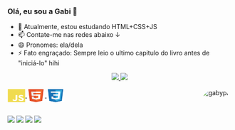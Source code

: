 ### Olá, eu sou a Gabi 👋

- 💬 Atualmente, estou estudando HTML+CSS+JS
- 📫 Contate-me nas redes abaixo ↓
- 😄 Pronomes: ela/dela
- ⚡ Fato engraçado: Sempre leio o ultimo capitulo do livro antes de "iniciá-lo" hihi

<div align="center">
  <a href="https://github.com/Anagabys">
  <img height="180em" src="https://github-readme-stats.vercel.app/api?username=Anagabys&show_icons=true&theme=bear&include_all_commits=true&count_private=true"/>
  <img height="180em" src="https://github-readme-stats.vercel.app/api/top-langs/?username=Anagabys&layout=compact&langs_count=7&theme=bear"/>
</div>
  
  <div style="display: inline_block"><br>
  <img align="center" alt="Rafa-Js" height="30" width="40" src="https://raw.githubusercontent.com/devicons/devicon/master/icons/javascript/javascript-plain.svg">
  <img align="center" alt="Rafa-HTML" height="30" width="40" src="https://raw.githubusercontent.com/devicons/devicon/master/icons/html5/html5-original.svg">
  <img align="center" alt="Rafa-CSS" height="30" width="40" src="https://raw.githubusercontent.com/devicons/devicon/master/icons/css3/css3-original.svg">
  <!--<img align="center" alt="Rafa-React" height="30" width="40" src="https://raw.githubusercontent.com/devicons/devicon/master/icons/react/react-original.svg">-->
  <img align="right" alt="gabypic" height="190" style="border-radius:90px;"      src="https://media.discordapp.net/attachments/372406506269704197/963591043964604516/gabypic.png?width=369&height=369">
    
</div>

</div>
  
   ##
  
  <div> 
 
  <a href="https://instagram.com/anna_gabisouza" target="_blank"><img src="https://img.shields.io/badge/-Instagram-%23E4405F?style=for-the-badge&logo=instagram&logoColor=white" target="_blank"></a>
 <a href="https://discord.com/channels/@me" target="_blank"><img src="https://img.shields.io/badge/Discord-7289DA?style=for-the-badge&logo=discord&logoColor=white" target="_blank"></a> 
  <a href = "mailto:anagabis961@gmail.com"><img src="https://img.shields.io/badge/Gmail-D14836?style=for-the-badge&logo=gmail&logoColor=white" target="_blank"></a>
  <a href="https://www.linkedin.com/in/anagabis/" target="_blank"><img src="https://img.shields.io/badge/-LinkedIn-%230077B5?style=for-the-badge&logo=linkedin&logoColor=white" target="_blank"></a> 
  
  </div>

